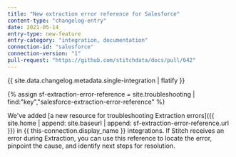 ```yaml
---
title: "New extraction error reference for Salesforce"
content-type: "changelog-entry"
date: 2021-05-14
entry-type: new-feature
entry-category: "integration, documentation"
connection-id: "salesforce"
connection-version: "1"
pull-request: "https://github.com/stitchdata/docs/pull/642"
---
```

{{ site.data.changelog.metadata.single-integration | flatify }}

{% assign sf-extraction-error-reference = site.troubleshooting | find:"key","salesforce-extraction-error-reference" %}

We've added [a new resource for troubleshooting Extraction errors]({{ site.home | append: site.baseurl | append: sf-extraction-error-reference.url }}) in {{ this-connection.display_name }} integrations. If Stitch receives an error during Extraction, you can use this reference to locate the error, pinpoint the cause, and identify next steps for resolution.